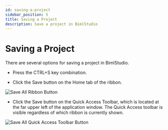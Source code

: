```yaml
---
id: saving-a-project
sidebar_position: 5
title: Saving a Project
description: Save a project in BimlStudio
---
```

<head>
<meta name="varigenceProduct" content="BimlStudio"></meta>
<meta name="varigenceArticleType" content="Walkthrough"></meta>
</head>

# Saving a Project

There are several options for saving a project in BimlStudio.

* Press the CTRL+S key combination.

* Click the Save button on the Home tab of the ribbon.

![Save All Ribbon Button](/img/bimlstudio/004_Step01.png)

* Click the Save button on the Quick Access Toolbar, which is located at the far upper left of the application window. The Quick Access toolbar is visible regardless of which ribbon is currently shown.

![Save All Quick Access Toolbar Button](/img/bimlstudio/004_Step02.png)
